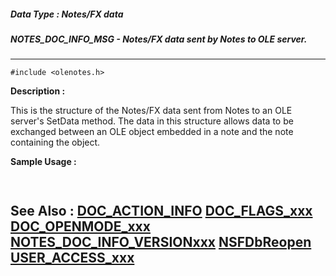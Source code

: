 ##### Data Type : Notes/FX data
##### NOTES_DOC_INFO_MSG - Notes/FX data sent by Notes to OLE server.
---
```
#include <olenotes.h>
```
**Description :**

This is the structure of the Notes/FX data sent from Notes to an OLE server's 
SetData method.  The data in this structure allows data to be exchanged between 
an OLE object embedded in a note and the note containing the object.

**Sample Usage :**
```
 
```
**See Also :**
[DOC_ACTION_INFO](/reference/Data/DOC_ACTION_INFO)
[DOC_FLAGS_xxx](/reference/Symb/DOC_FLAGS_xxx)
[DOC_OPENMODE_xxx](/reference/Symb/DOC_OPENMODE_xxx)
[NOTES_DOC_INFO_VERSIONxxx](/reference/Symb/NOTES_DOC_INFO_VERSIONxxx)
[NSFDbReopen](/reference/Func/NSFDbReopen)
[USER_ACCESS_xxx](/reference/Symb/USER_ACCESS_xxx)
---
